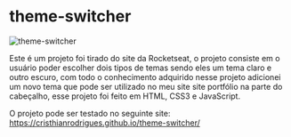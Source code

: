 # theme-switcher

![theme-switcher](https://user-images.githubusercontent.com/49444405/203137661-ac6c31d4-1ddb-4347-8a53-efc34404b9ca.png)

Este é um projeto foi tirado do site da Rocketseat, o projeto consiste em o usuário poder escolher dois tipos de temas sendo eles um tema claro e outro escuro, com todo o conhecimento adquirido nesse projeto adicionei um novo tema que pode ser utilizado no meu site site portfólio na parte do cabeçalho, esse projeto foi feito em HTML, CSS3 e JavaScript.

O projeto pode ser testado no seguinte site: https://cristhianrodrigues.github.io/theme-switcher/

